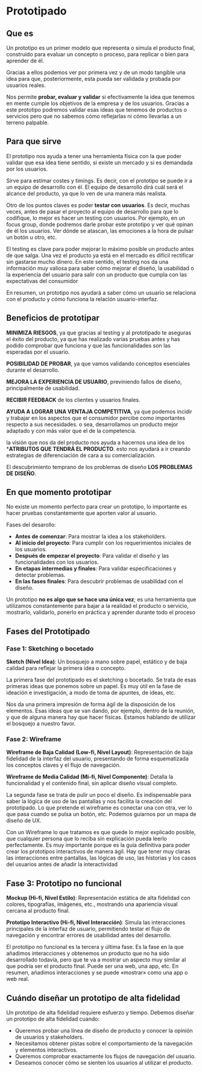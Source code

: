 # Prototipado

## Que es

Un prototipo es un primer modelo que representa o simula el
producto final, construido para evaluar un concepto o proceso,
para replicar o bien para aprender de él.

Gracias a ellos podemos ver por primera vez y de un modo
tangible una idea para que, posteriormente, esta pueda ser
validada y probada por usuarios reales.

Nos permite **probar, evaluar y validar** si
efectivamente la idea que tenemos en mente cumple los
objetivos de la empresa y de los usuarios. Gracias a este
prototipo podremos validar esas ideas que tenemos de
productos o servicios pero que no sabemos cómo reflejarlas ni
cómo llevarlas a un terreno palpable.

## Para que sirve

El prototipo nos ayuda a tener una herramienta física con
la que poder validar que esa idea tiene sentido, si existe
un mercado y si es demandada por los usuarios.

Sirve para estimar costes y timings. Es decir, con el prototipo se puede ir a un equipo
de desarrollo con él. El equipo de desarrollo dirá cuál será el
alcance del producto, ya que lo ven de una manera más
realista.

Otro de los puntos claves es poder **testar con usuarios**. Es decir,
muchas veces, antes de pasar el proyecto al equipo de desarrollo
para que lo codifique, lo mejor es hacer un testing con usuarios. Por
ejemplo, en un focus group, donde podremos darle probar este
prototipo y ver qué opinan de él los usuarios. Ver dónde se atascan,
las emociones a la hora de pulsar un botón u otro, etc.

El testing es clave para poder mejorar lo máximo posible un
producto antes de que salga. Una vez el producto ya está
en el mercado es difícil rectificar sin gastarse mucho
dinero. En este sentido, el testing nos da una información
muy valiosa para saber cómo mejorar el diseño, la
usabilidad o la experiencia del usuario para salir con un
producto que cumpla con las expectativas del consumidor

En resumen, un prototipo nos ayudará a saber cómo un
usuario se relaciona con el producto y cómo funciona la
relación usuario-interfaz.

## Beneficios de prototipar

**MINIMIZA RIESGOS**, ya que gracias al testing y al prototipado te aseguras el éxito del producto, ya que has realizado varias pruebas antes y has podido comprobar que funciona y que las funcionalidades son las esperadas por el usuario.

**POSIBILIDAD DE PROBAR**, ya que vamos validando conceptos esenciales durante el desarrollo.

**MEJORA LA EXPERIENCIA DE USUARIO**, previniendo fallos de diseño, principalmente de usabilidad.

**RECIBIR FEEDBACK** de los clientes y usuarios finales.

**AYUDA A LOGRAR UNA VENTAJA
COMPETITIVA**, ya que podemos incidir y
trabajar en los aspectos que el
consumidor percibe como importantes
respecto a sus necesidades. o sea,
desarrollamos un producto mejor
adaptado y con más valor que el de la
competencia.

la visión que nos da del producto nos
ayuda a hacernos una idea de
los ***ATRIBUTOS QUE TENDRÁ EL PRODUCTO**.
esto nos ayudará a ir creando
estrategias de diferenciación de cara a
su comercialización.

El descubrimiento temprano de los problemas de diseño **LOS PROBLEMAS DE DISEÑO**.

## En que momento prototipar

No existe un momento perfecto para crear un prototipo, lo importante es hacer pruebas constantemente que aporten valor al usuario.

Fases del desarollo:

- **Antes de comenzar**: Para mostrar la idea a los stakeholders.
- **Al inicio del proyecto**: Para cumplir con los requerimientos iniciales de los usuarios.
- **Después de empezar el proyecto**: Para validar el diseño y las funcionalidades con los usuarios.
- **En etapas intermedias y finales**: Para validar especificaciones y detectar problemas.
- **En las fases finales**: Para descubrir problemas de usabilidad con el diseño.

Un prototipo **no es algo que se hace una única vez**; es una herramienta
que utilizamos constantemente para bajar a la realidad el producto o
servicio, mostrarlo, validarlo, ponerlo en práctica y aprender durante
todo el proceso

## Fases del Prototipado

### Fase 1: Sketching o bocetado

**Sketch (Nivel Idea)**: Un
bosquejo a mano sobre
papel, estático y de baja
calidad para reflejar la
primera idea o concepto.

La primera fase del prototipado es el sketching o bocetado. Se trata de esas primeras ideas que ponemos sobre un papel. Es muy útil en la fase de ideación e investigación, a modo de toma de apuntes, de ideas, etc.

Nos da una primera impresión de forma ágil de la disposición de los elementos. Esas ideas que se van dando, por ejemplo, dentro de la reunión, y que de alguna manera hay que hacer físicas. Estamos hablando de utilizar el bosquejo a nuestro favor.

### Fase 2: Wireframe

**Wireframe de Baja Calidad (Low-fi, Nivel Layout)**: Representación de baja fidelidad de la interfaz del usuario, presentando de forma esquematizada los conceptos claves y el flujo de navegación.

**Wireframe de Media Calidad (Mi-fi, Nivel Componente)**: Detalla la funcionalidad y el contenido final, sin aplicar diseño visual completo.

La segunda fase se trata de pulir un
poco el diseño. Es indispensable para
saber la lógica de uso de las pantallas
y nos facilita la creación del
prototipado. Lo que pretende el
wireframe es conectar una con otra,
ver lo que pasa cuando se pulsa un
botón, etc. Podemos guiarnos por un
mapa de diseño de UX.

Con un Wireframe lo que tratamos es
que quede lo mejor explicado posible,
que cualquier persona que lo reciba sin
explicación pueda leerlo
perfectamente. Es muy importante
porque es la guía definitiva para poder
crear los prototipos interactivos de
manera ágil. Hay que tener muy claras
las interacciones entre pantallas, las
lógicas de uso, las historias y los casos
del usuarios antes de añadir la interactividad

## Fase 3: Prototipo no funcional

**Mockup (Hi-fi, Nivel Estilo)**: Representación estática de alta fidelidad con colores, tipografías, imágenes, etc., mostrando una apariencia visual cercana al producto final.

**Prototipo Interactivo
(Hi-fi, Nivel
Interacción)**: Simula
las interacciones
principales de la
interfaz de usuario,
permitiendo testar el
flujo de navegación y
encontrar errores de
usabilidad antes del
desarrollo.

El prototipo no
funcional es la tercera
y última fase. Es la fase
en la que añadimos
interacciones y
obtenemos un
producto que no ha
sido desarrollado
todavía, pero que te va
a mostrar un aspecto
muy similar al que
podría ser el producto
final. Puede ser una
web, una app, etc. En
resumen, añadimos
interacciones y se
puede «mostrar» como
una app o web real.

## Cuándo diseñar un prototipo de alta fidelidad

Un prototipo de alta fidelidad requiere esfuerzo y tiempo. Debemos diseñar un prototipo de alta fidelidad cuando:

- Queremos probar una línea de diseño de producto y conocer la opinión de usuarios y stakeholders.
- Necesitamos obtener pistas sobre el comportamiento de la navegación y elementos interactivos.
- Queremos comprobar exactamente los flujos de navegación del usuario.
- Deseamos conocer cómo se sienten los usuarios al utilizar el producto.
